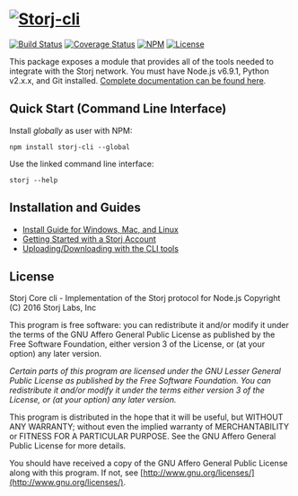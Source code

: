 [![Storj-cli](https://nodei.co/npm/storj.png?downloads=true)](http://storj.github.io/core-cli)
==============

[![Build Status](https://img.shields.io/travis/Storj/core-cli.svg?style=flat-square)](https://travis-ci.org/Storj/core-cli)
[![Coverage Status](https://img.shields.io/coveralls/Storj/core-cli.svg?style=flat-square)](https://coveralls.io/r/Storj/core-cli)
[![NPM](https://img.shields.io/npm/v/storj.svg?style=flat-square)](https://www.npmjs.com/package/storj-cli)
[![License](https://img.shields.io/badge/license-AGPL3.0-blue.svg?style=flat-square)](https://raw.githubusercontent.com/Storj/core-cli/master/LICENSE)

This package exposes a module that provides all of the tools needed to
integrate with the Storj network. You must have Node.js v6.9.1, Python v2.x.x,
and Git installed. [Complete documentation can be found here](http://storj.github.io/core).

Quick Start (Command Line Interface)
------------------------------------

Install *globally* as user with NPM:

```
npm install storj-cli --global
```

Use the linked command line interface:

```
storj --help
```

Installation and Guides
-----------------------

- [Install Guide for Windows, Mac, and Linux](https://github.com/Storj/core/blob/master/INSTALL.md)
- [Getting Started with a Storj Account](http://docs.storj.io/docs/getting-started)
- [Uploading/Downloading with the CLI tools](http://docs.storj.io/docs/uploading-and-downloading-cats)


License
-------

Storj Core cli - Implementation of the Storj protocol for Node.js
Copyright (C) 2016  Storj Labs, Inc

This program is free software: you can redistribute it and/or modify
it under the terms of the GNU Affero General Public License as published
by the Free Software Foundation, either version 3 of the License, or
(at your option) any later version.

*Certain parts of this program are licensed under the GNU Lesser General
Public License as published by the Free Software Foundation. You can
redistribute it and/or modify it under the terms either version 3 of the
License, or (at your option) any later version.*

This program is distributed in the hope that it will be useful,
but WITHOUT ANY WARRANTY; without even the implied warranty of
MERCHANTABILITY or FITNESS FOR A PARTICULAR PURPOSE.  See the
GNU Affero General Public License for more details.

You should have received a copy of the GNU Affero General Public License
along with this program.  If not, see
[http://www.gnu.org/licenses/](http://www.gnu.org/licenses/).
